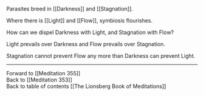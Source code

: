 Parasites breed in [[Darkness]] and [[Stagnation]]. 

Where there is [[Light]] and [[Flow]], symbiosis flourishes. 

How can we dispel Darkness with Light, and Stagnation with Flow? 

Light prevails over Darkness and Flow prevails over Stagnation. 

Stagnation cannot prevent Flow any more than Darkness can prevent Light.  

___

Forward to [[Meditation 355]]  
Back to [[Meditation 353]]  
Back to table of contents [[The Lionsberg Book of Meditations]]  